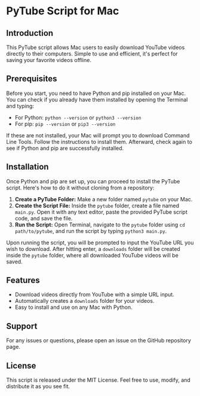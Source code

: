 # PyTube Script for Mac

## Introduction
This PyTube script allows Mac users to easily download YouTube videos directly to their computers. Simple to use and efficient, it's perfect for saving your favorite videos offline.

## Prerequisites
Before you start, you need to have Python and pip installed on your Mac. You can check if you already have them installed by opening the Terminal and typing:

- For Python: `python --version` or `python3 --version`
- For pip: `pip --version` or `pip3 --version`

If these are not installed, your Mac will prompt you to download Command Line Tools. Follow the instructions to install them. Afterward, check again to see if Python and pip are successfully installed.

## Installation
Once Python and pip are set up, you can proceed to install the PyTube script. Here's how to do it without cloning from a repository:

1. **Create a PyTube Folder:** Make a new folder named `pytube` on your Mac.
2. **Create the Script File:** Inside the `pytube` folder, create a file named `main.py`. Open it with any text editor, paste the provided PyTube script code, and save the file.
3. **Run the Script:** Open Terminal, navigate to the `pytube` folder using `cd path/to/pytube`, and run the script by typing `python3 main.py`.

Upon running the script, you will be prompted to input the YouTube URL you wish to download. After hitting enter, a `downloads` folder will be created inside the `pytube` folder, where all downloaded YouTube videos will be saved.

## Features
- Download videos directly from YouTube with a simple URL input.
- Automatically creates a `downloads` folder for your videos.
- Easy to install and use on any Mac with Python.

## Support
For any issues or questions, please open an issue on the GitHub repository page.

## License
This script is released under the MIT License. Feel free to use, modify, and distribute it as you see fit.
